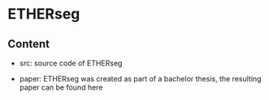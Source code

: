 # ETHERseg

## Content

* src: source code of ETHERseg

* paper: ETHERseg was created as part of a bachelor thesis, the resulting paper can be found here